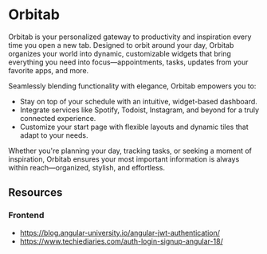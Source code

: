 # Orbitab

Orbitab is your personalized gateway to productivity and inspiration every time you open a new tab. Designed to orbit around your day, Orbitab organizes your world into dynamic, customizable widgets that bring everything you need into focus—appointments, tasks, updates from your favorite apps, and more.

Seamlessly blending functionality with elegance, Orbitab empowers you to:

* Stay on top of your schedule with an intuitive, widget-based dashboard.
* Integrate services like Spotify, Todoist, Instagram, and beyond for a truly connected experience.
* Customize your start page with flexible layouts and dynamic tiles that adapt to your needs.

Whether you're planning your day, tracking tasks, or seeking a moment of inspiration, Orbitab ensures your most important information is always within reach—organized, stylish, and effortless.

## Resources

### Frontend

* https://blog.angular-university.io/angular-jwt-authentication/
* https://www.techiediaries.com/auth-login-signup-angular-18/
